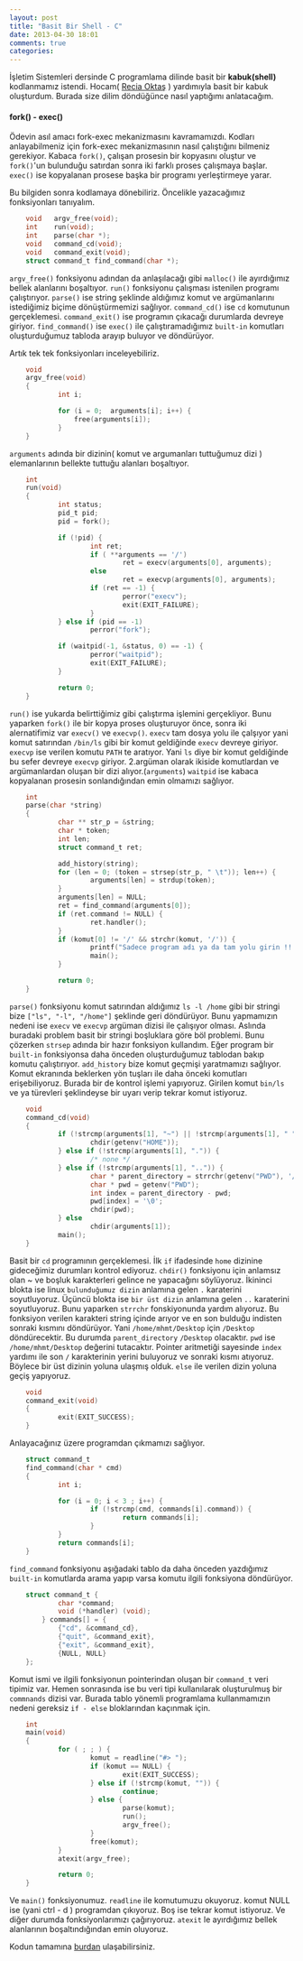 ```yaml
---
layout: post
title: "Basit Bir Shell - C"
date: 2013-04-30 18:01
comments: true
categories:
---
```


İşletim Sistemleri dersinde C programlama dilinde basit bir **kabuk(shell)** kodlanmamız istendi. Hocam( [Recia Oktaş](http://roktas.me/) ) yardımıyla basit bir kabuk oluşturdum. Burada size dilim döndüğünce nasıl yaptığımı anlatacağım.
<!-- more -->
#### fork() - exec()
Ödevin asıl amacı fork-exec mekanizmasını kavramamızdı. Kodları anlayabilmeniz için fork-exec mekanizmasının nasıl çalıştığını bilmeniz gerekiyor. Kabaca `fork()`, çalışan prosesin bir kopyasını oluştur ve `fork()`'un bulunduğu satırdan sonra iki farklı proses çalışmaya başlar. `exec()` ise kopyalanan prosese başka bir programı yerleştirmeye yarar.

  Bu bilgiden sonra kodlamaya dönebiliriz. Öncelikle yazacağımız fonksiyonları tanıyalım.

``` c
    void   argv_free(void);
    int    run(void);
    int    parse(char *);
    void   command_cd(void);
    void   command_exit(void);
    struct command_t find_command(char *);
```

`argv_free()` fonksiyonu adından da anlaşılacağı gibi `malloc()` ile ayırdığımız bellek alanlarını boşaltıyor. `run()` fonksiyonu çalışması istenilen programı çalıştırıyor. `parse()` ise string şeklinde aldığımız komut ve argümanlarını istediğimiz biçime dönüştürmemizi sağlıyor. `command_cd()` ise `cd` komutunun gerçeklemesi. `command_exit()` ise programın çıkacağı durumlarda devreye giriyor. `find_command()` ise `exec()` ile çalıştıramadığımız `built-in` komutları oluşturduğumuz tabloda arayıp buluyor ve döndürüyor.

  Artık tek tek fonksiyonları inceleyebiliriz.


``` c
    void
    argv_free(void)
    {
            int i;

            for (i = 0;  arguments[i]; i++) {
                free(arguments[i]);
            }
    }
```
`arguments` adında bir dizinin( komut ve argumanları tuttuğumuz dizi ) elemanlarının bellekte tuttuğu alanları boşaltıyor.


``` c
    int
    run(void)
    {
            int status;
            pid_t pid;
            pid = fork();

            if (!pid) {
                    int ret;
                    if ( **arguments == '/')
                            ret = execv(arguments[0], arguments);
                    else
                            ret = execvp(arguments[0], arguments);
                    if (ret == -1) {
                            perror("execv");
                            exit(EXIT_FAILURE);
                    }
            } else if (pid == -1)
                    perror("fork");

            if (waitpid(-1, &status, 0) == -1) {
                    perror("waitpid");
                    exit(EXIT_FAILURE);
            }

            return 0;
    }
```
`run()` ise yukarda belirttiğimiz gibi çalıştırma işlemini gerçekliyor.
Bunu yaparken `fork()` ile bir kopya proses oluşturuyor önce, sonra iki alernatifimiz var `execv()` ve `execvp()`.
`execv` tam dosya yolu ile çalşıyor yani komut satırından `/bin/ls` gibi bir komut geldiğinde `execv` devreye giriyor.
`execvp` ise verilen komutu `PATH` te aratıyor. Yani `ls` diye bir komut geldiğinde bu sefer devreye `execvp` giriyor.
2.argüman olarak ikiside komutlardan ve argümanlardan oluşan bir dizi alıyor.(`arguments`)
`waitpid`  ise kabaca kopyalanan prosesin sonlandığından emin olmamızı sağlıyor.

```c
    int
    parse(char *string)
    {
            char ** str_p = &string;
            char * token;
            int len;
            struct command_t ret;

            add_history(string);
            for (len = 0; (token = strsep(str_p, " \t")); len++) {
                    arguments[len] = strdup(token);
            }
            arguments[len] = NULL;
            ret = find_command(arguments[0]);
            if (ret.command != NULL) {
                    ret.handler();
            }
            if (komut[0] != '/' && strchr(komut, '/')) {
                    printf("Sadece program adı ya da tam yolu girin !!!\n");
                    main();
            }

            return 0;
    }
```
`parse()` fonksiyonu komut satırından aldığımız `ls -l /home` gibi bir stringi bize `["ls", "-l", "/home"]` şeklinde geri döndürüyor.
Bunu yapmamızın nedeni ise `execv` ve `execvp` argüman dizisi ile çalışıyor olması. Aslında buradaki problem basit bir stringi boşluklara göre
böl problemi. Bunu çözerken `strsep` adında bir hazır fonksiyon kullandım. Eğer program bir `built-in` fonksiyonsa daha önceden oluşturduğumuz tablodan bakıp komutu çalıştırıyor.
`add_history` bize komut geçmişi yaratmamızı sağlıyor. Komut ekranında beklerken yön tuşları ile daha önceki komutları erişebiliyoruz.
Burada bir de kontrol işlemi yapıyoruz. Girilen komut `bin/ls`  ve ya türevleri şeklindeyse bir uyarı verip tekrar komut istiyoruz.

``` c
    void
    command_cd(void)
    {
            if (!strcmp(arguments[1], "~") || !strcmp(arguments[1], " ") || !strcmp(arguments[1], "")) {
                    chdir(getenv("HOME"));
            } else if (!strcmp(arguments[1], ".")) {
                    /* none */
            } else if (!strcmp(arguments[1], "..")) {
                    char * parent_directory = strrchr(getenv("PWD"), '/');
                    char * pwd = getenv("PWD");
                    int index = parent_directory - pwd;
                    pwd[index] = '\0';
                    chdir(pwd);
            } else
                    chdir(arguments[1]);
            main();
    }
```
Basit bir `cd` programının gerçeklemesi. İlk `if` ifadesinde `home` dizinine gideceğimiz durumları kontrol ediyoruz. `chdir()` fonksiyonu için
anlamsız olan ~ ve boşluk karakterleri gelince ne yapacağını söylüyoruz. İkininci blokta ise linux `bulunduğumuz dizin` anlamına gelen `.` karaterini soyutluyoruz. Üçüncü blokta ise `bir üst dizin` anlamına gelen `..` karaterini soyutluyoruz. Bunu yaparken `strrchr` fonskiyonunda yardım alıyoruz. Bu fonksiyon  verilen karakteri string içinde arıyor ve en son bulduğu indisten sonraki kısmını döndürüyor. Yani `/home/mhmt/Desktop` için
`/Desktop` döndürecektir. Bu durumda `parent_directory` `/Desktop` olacaktır. `pwd` ise `/home/mhmt/Desktop` değerini tutacaktır. Pointer aritmetiği sayesinde `index` yardımı ile son `/` karakterinin yerini buluyoruz ve sonraki kısmı atıyoruz. Böylece bir üst dizinin yoluna ulaşmış olduk.
`else` ile verilen dizin yoluna geçiş yapıyoruz.

``` c
    void
    command_exit(void)
    {
            exit(EXIT_SUCCESS);
    }
```
Anlayacağınız üzere  programdan çıkmamızı sağlıyor.

``` c
    struct command_t
    find_command(char * cmd)
    {
            int i;

            for (i = 0; i < 3 ; i++) {
                    if (!strcmp(cmd, commands[i].command)) {
                            return commands[i];
                    }
            }
            return commands[i];
    }

```
`find_command` fonksiyonu aşığadaki tablo da daha önceden yazdığımız `built-in` komutlarda arama yapıp varsa komutu ilgili fonksiyona döndürüyor.

``` c
    struct command_t {
            char *command;
            void (*handler) (void);
        } commands[] = {
            {"cd", &command_cd},
            {"quit", &command_exit},
            {"exit", &command_exit},
            {NULL, NULL}
    };
```
Komut ismi ve ilgili fonksiyonun pointerindan  oluşan bir `command_t` veri tipimiz var. Hemen sonrasında ise bu veri tipi kullanılarak oluşturulmuş bir
`commnands` dizisi var. Burada tablo yönemli programlama kullanmamızın nedeni gereksiz `if - else` bloklarından kaçınmak için.  

``` c
    int
    main(void)
    {
            for ( ; ; ) {
                    komut = readline("#> ");
                    if (komut == NULL) {
                            exit(EXIT_SUCCESS);
                    } else if (!strcmp(komut, "")) {
                            continue;
                    } else {
                            parse(komut);
                            run();
                            argv_free();
                    }
                    free(komut);
            }
            atexit(argv_free);

            return 0;
    }
```
Ve `main()` fonksiyonumuz. `readline` ile komutumuzu okuyoruz. komut NULL ise (yani ctrl - d ) programdan çıkıyoruz. Boş ise tekrar komut istiyoruz. Ve diğer durumda fonksiyonlarımızı çağırıyoruz. `atexit` le ayırdığımız bellek alanlarının boşaltındığından emin oluyoruz.  

Kodun tamamına [burdan](https://github.com/pasali/shellim/blob/master/shellim.c) ulaşabilirsiniz.
